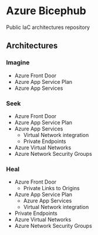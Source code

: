# Azure Bicephub

Public IaC architectures repository

## Architectures

### Imagine

- Azure Front Door
- Azure App Service Plan
- Azure App Services

### Seek

- Azure Front Door
- Azure App Service Plan
- Azure App Services
  - Virtual Network integration
  - Private Endpoints
- Azure Virtual Networks
- Azure Network Security Groups

### Heal

- Azure Front Door
  - Private Links to Origins
- Azure App Service Plan
  - Azure App Services
  - Virtual Network integration
- Private Endpoints
- Azure Virtual Networks
- Azure Network Security Groups
